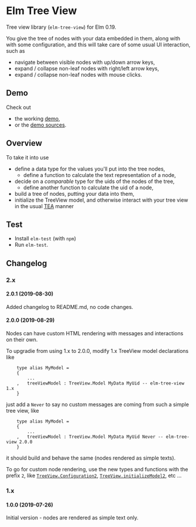 # Elm Tree View
Tree view library (`elm-tree-view`) for Elm 0.19.

You give the tree of nodes with your data embedded
in them, along with with some configuration, and this will take care of
some usual UI interaction, such as
* navigate between visible nodes with up/down arrow keys,
* expand / collapse non-leaf nodes with right/left arrow keys,
* expand / collapse non-leaf nodes with mouse clicks.

## Demo
Check out
* the working [demo](https://dosarf.github.io/tree-view-demo/index.html),
* or the [demo sources](https://github.com/dosarf/elm-tree-view/tree/master/demo).

## Overview
To take it into use
* define a data type for the values you'll put into the tree nodes,
  * define a function to calculate the text representation of a node,
* decide on a _comparable_ type for the uids of the nodes of the tree,
  * define another function to calculate the uid of a node,
* build a tree of nodes, putting your data into them,
* initialize the TreeView model, and otherwise interact with your tree view
  in the usual [TEA](https://guide.elm-lang.org/architecture/) manner

## Test
* Install `elm-test` (with `npm`)
* Run `elm-test`.

## Changelog

### 2.x

#### 2.0.1 (2019-08-30)
Added changelog to README.md, no code changes.

#### 2.0.0 (2019-08-29)
Nodes can have custom HTML rendering with messages and interactions on their
own.

To upgradie from using 1.x to 2.0.0, modify 1.x TreeView model declarations
like

```
    type alias MyModel =
    {
        ...
    ,   treeViewModel : TreeView.Model MyData MyUid -- elm-tree-view 1.x
    }
```

just add a `Never` to say no custom messages are coming from such a simple tree
view, like

```
    type alias MyModel =
    {
        ...
    ,   treeViewModel : TreeView.Model MyData MyUid Never -- elm-tree-view 2.0.0
    }
```

it should build and behave the same (nodes rendered as simple texts).

To go for custom node rendering, use the new types and functions with the
prefix `2`, like [`TreeView.Configuration2`](TreeView#Configuration2),
[`TreeView.initializeModel2`](TreeView#initializeModel2), etc ...

### 1.x

#### 1.0.0 (2019-07-26)
Initial version - nodes are rendered as simple text only.
